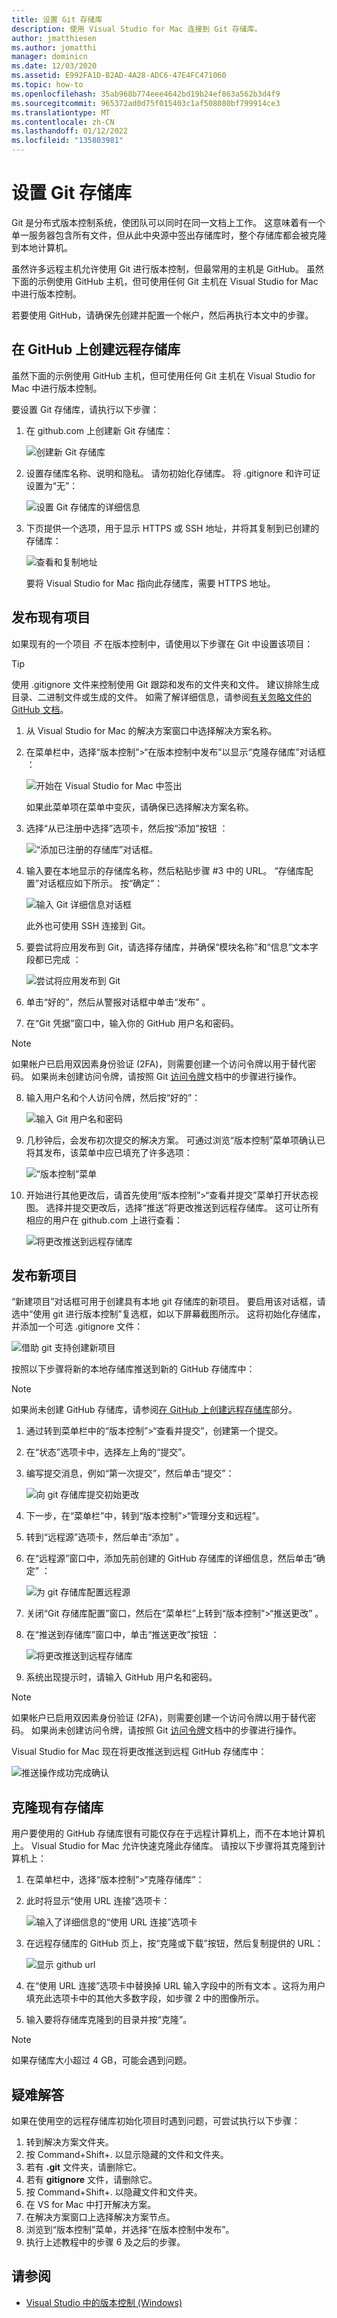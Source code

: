 ```yaml
---
title: 设置 Git 存储库
description: 使用 Visual Studio for Mac 连接到 Git 存储库。
author: jmatthiesen
ms.author: jomatthi
manager: dominicn
ms.date: 12/03/2020
ms.assetid: E992FA1D-B2AD-4A28-ADC6-47E4FC471060
ms.topic: how-to
ms.openlocfilehash: 35ab968b774eee4642bd19b24ef863a562b3d4f9
ms.sourcegitcommit: 965372ad0d75f015403c1af508080bf799914ce3
ms.translationtype: MT
ms.contentlocale: zh-CN
ms.lasthandoff: 01/12/2022
ms.locfileid: "135803981"
---
```

# <a name="set-up-a-git-repository"></a>设置 Git 存储库

Git 是分布式版本控制系统，使团队可以同时在同一文档上工作。 这意味着有一个单一服务器包含所有文件，但从此中央源中签出存储库时，整个存储库都会被克隆到本地计算机。

虽然许多远程主机允许使用 Git 进行版本控制，但最常用的主机是 GitHub。 虽然下面的示例使用 GitHub 主机，但可使用任何 Git 主机在 Visual Studio for Mac 中进行版本控制。

若要使用 GitHub，请确保先创建并配置一个帐户，然后再执行本文中的步骤。

## <a name="creating-a-remote-repo-on-github"></a>在 GitHub 上创建远程存储库

虽然下面的示例使用 GitHub 主机，但可使用任何 Git 主机在 Visual Studio for Mac 中进行版本控制。

要设置 Git 存储库，请执行以下步骤：

1. 在 github.com 上创建新 Git 存储库：

    ![创建新 Git 存储库](media/version-control-git1-sml.png)

2. 设置存储库名称、说明和隐私。 请勿初始化存储库。 将 .gitignore 和许可证设置为“无”：

    ![设置 Git 存储库的详细信息](media/version-control-git2.png)

3. 下页提供一个选项，用于显示 HTTPS 或 SSH 地址，并将其复制到已创建的存储库：

    ![查看和复制地址](media/version-control-git3.png)

   要将 Visual Studio for Mac 指向此存储库，需要 HTTPS 地址。

## <a name="publishing-an-existing-project"></a>发布现有项目

如果现有的一个项目 _不_ 在版本控制中，请使用以下步骤在 Git 中设置该项目：

> [!TIP]
> 使用 .gitignore 文件来控制使用 Git 跟踪和发布的文件夹和文件。 建议排除生成目录、二进制文件或生成的文件。 如需了解详细信息，请参阅[有关忽略文件的 GitHub 文档](https://docs.github.com/en/free-pro-team@latest/github/using-git/ignoring-files)。

1. 从 Visual Studio for Mac 的解决方案窗口中选择解决方案名称。

2. 在菜单栏中，选择“版本控制”>“在版本控制中发布”以显示“克隆存储库”对话框 ：

    ![开始在 Visual Studio for Mac 中签出](media/version-control-git4.png)

    如果此菜单项在菜单中变灰，请确保已选择解决方案名称。

3. 选择“从已注册中选择”选项卡，然后按“添加”按钮 ：

    ![“添加已注册的存储库”对话框。](media/version-control-git5.png)

4. 输入要在本地显示的存储库名称，然后粘贴步骤 #3 中的 URL。 “存储库配置”对话框应如下所示。 按“确定”：

    ![输入 Git 详细信息对话框](media/version-control-git6.png)

    此外也可使用 SSH 连接到 Git。

5. 要尝试将应用发布到 Git，请选择存储库，并确保“模块名称”和“信息”文本字段都已完成 ：

    ![尝试将应用发布到 Git](media/version-control-git7.png)

6. 单击“好的”，然后从警报对话框中单击“发布” 。

7. 在“Git 凭据”窗口中，输入你的 GitHub 用户名和密码。 

> [!NOTE]
> 如果帐户已启用双因素身份验证 (2FA)，则需要创建一个访问令牌以用于替代密码。 如果尚未创建访问令牌，请按照 Git [访问令牌](https://help.github.com/articles/creating-an-access-token-for-command-line-use/)文档中的步骤进行操作。

8. 输入用户名和个人访问令牌，然后按“好的”：

    ![输入 Git 用户名和密码](media/version-control-git9-sml.png)

9. 几秒钟后，会发布初次提交的解决方案。 可通过浏览“版本控制”菜单项确认已将其发布，该菜单中应已填充了许多选项：

    ![“版本控制”菜单](media/version-control-git10.png)

10. 开始进行其他更改后，请首先使用“版本控制”>“查看并提交”菜单打开状态视图。 选择并提交更改后，选择“推送”将更改推送到远程存储库。 这可让所有相应的用户在 github.com 上进行查看：

    ![将更改推送到远程存储库](media/version-control-git11.png)

## <a name="publishing-a-new-project"></a>发布新项目

“新建项目”对话框可用于创建具有本地 git 存储库的新项目。 要启用该对话框，请选中“使用 git 进行版本控制”复选框，如以下屏幕截图所示。 这将初始化存储库，并添加一个可选 .gitignore 文件：

![借助 git 支持创建新项目](media/version-control-git-publish-new1.png)

按照以下步骤将新的本地存储库推送到新的 GitHub 存储库中：

> [!NOTE]
> 如果尚未创建 GitHub 存储库，请参阅[在 GitHub 上创建远程存储库](#creating-a-remote-repo-on-github)部分。

1. 通过转到菜单栏中的“版本控制”>“查看并提交”，创建第一个提交。

2. 在“状态”选项卡中，选择左上角的“提交”。

3. 编写提交消息，例如“第一次提交”，然后单击“提交”：

    ![向 git 存储库提交初始更改](media/version-control-git-publish-new2.png)

4. 下一步，在“菜单栏”中，转到“版本控制”>“管理分支和远程”。

5. 转到“远程源”选项卡，然后单击“添加” 。

6. 在“远程源”窗口中，添加先前创建的 GitHub 存储库的详细信息，然后单击“确定” ：

    ![为 git 存储库配置远程源](media/version-control-git-publish-new3.png)

7. 关闭“Git 存储库配置”窗口，然后在“菜单栏”上转到“版本控制”>“推送更改” 。

8. 在“推送到存储库”窗口中，单击“推送更改”按钮 ：

    ![将更改推送到远程存储库](media/version-control-git-publish-new4.png)

9. 系统出现提示时，请输入 GitHub 用户名和密码。

> [!NOTE]
> 如果帐户已启用双因素身份验证 (2FA)，则需要创建一个访问令牌以用于替代密码。 如果尚未创建访问令牌，请按照 Git [访问令牌](https://help.github.com/articles/creating-an-access-token-for-command-line-use/)文档中的步骤进行操作。

Visual Studio for Mac 现在将更改推送到远程 GitHub 存储库中：

![推送操作成功完成确认](media/version-control-git11.png)

## <a name="clone-an-existing-repository"></a>克隆现有存储库

用户要使用的 GitHub 存储库很有可能仅存在于远程计算机上，而不在本地计算机上。 Visual Studio for Mac 允许快速克隆此存储库。 请按以下步骤将其克隆到计算机上：

1. 在菜单栏中，选择“版本控制”>“克隆存储库”：

2. 此时将显示“使用 URL 连接”选项卡：

    ![输入了详细信息的“使用 URL 连接”选项卡](media/version-control-git13.png)

3. 在远程存储库的 GitHub 页上，按“克隆或下载”按钮，然后复制提供的 URL：

    ![显示 github url](media/version-control-git14.png)

4. 在“使用 URL 连接”选项卡中替换掉 URL 输入字段中的所有文本 。这将为用户填充此选项卡中的其他大多数字段，如步骤 2 中的图像所示。

5. 输入要将存储库克隆到的目录并按“克隆”。

> [!NOTE]
> 如果存储库大小超过 4 GB，可能会遇到问题。

## <a name="troubleshooting"></a>疑难解答

如果在使用空的远程存储库初始化项目时遇到问题，可尝试执行以下步骤：

1. 转到解决方案文件夹。
1. 按 Command+Shift+.  以显示隐藏的文件和文件夹。
1. 若有 **.git** 文件夹，请删除它。
1. 若有 **gitignore** 文件，请删除它。
1. 按 Command+Shift+.  以隐藏文件和文件夹。
1. 在 VS for Mac 中打开解决方案。
1. 在解决方案窗口上选择解决方案节点。
1. 浏览到“版本控制”菜单，并选择“在版本控制中发布”。
1. 执行上述教程中的步骤 6 及之后的步骤。

## <a name="see-also"></a>请参阅

- [Visual Studio 中的版本控制 (Windows)](/visualstudio/version-control/)
